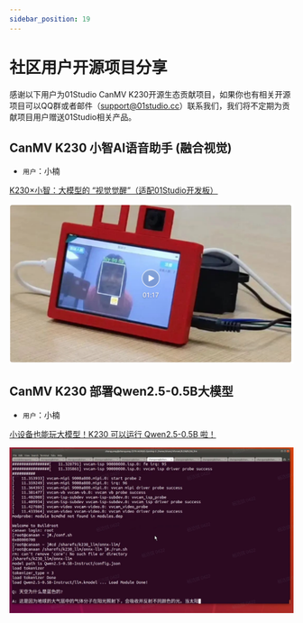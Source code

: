 ```yaml
---
sidebar_position: 19
---
```


# 社区用户开源项目分享

感谢以下用户为01Studio CanMV K230开源生态贡献项目，如果你也有相关开源项目可以QQ群或者邮件（support@01studio.cc）联系我们，我们将不定期为贡献项目用户赠送01Studio相关产品。

## CanMV K230 小智AI语音助手 (融合视觉)

- `用户`：小楠

[K230×小智：大模型的 “视觉觉醒”（适配01Studio开发板）](https://mp.weixin.qq.com/s/C3Yi3eDz72wEbNVM4bkp_g)

![diy](./img/diy/xiaozhi.png)


## CanMV K230 部署Qwen2.5-0.5B大模型

- `用户`：小楠

[小设备也能玩大模型！K230 可以运行 Qwen2.5-0.5B 啦！](https://mp.weixin.qq.com/s/HCuQEqD2UzBD65I3eIbCow)

![diy](./img/diy/qwen.png)

